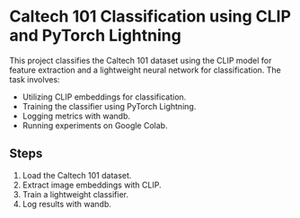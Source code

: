 # Caltech 101 Classification using CLIP and PyTorch Lightning

This project classifies the Caltech 101 dataset using the CLIP model for feature extraction and a lightweight neural network for classification. The task involves:
- Utilizing CLIP embeddings for classification.
- Training the classifier using PyTorch Lightning.
- Logging metrics with wandb.
- Running experiments on Google Colab.

## Steps
1. Load the Caltech 101 dataset.
2. Extract image embeddings with CLIP.
3. Train a lightweight classifier.
4. Log results with wandb.
